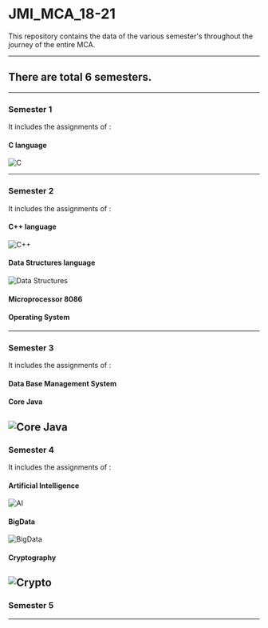 # JMI_MCA_18-21
This repository contains the data of the various semester's throughout the journey of the entire MCA.

----------------------------------------------------------------------------------------------------
## There are total 6 semesters.
----------------------------------------------------------------------------------------------------
### Semester 1 

It includes the assignments of :
#### C language 

![C][logo]

[logo]: https://user-images.githubusercontent.com/36437758/79072406-7b46db00-7cfe-11ea-8ea4-add56a4d7d13.png

-----------------------------------------------------------------------------------------------------
### Semester 2 
It includes the assignments of :
#### C++ language 
![C++](https://github.com/Vranjan7077/logos/blob/master/Cpp.png?raw=true)
#### Data Structures language
![Data Structures](https://github.com/Vranjan7077/logos/blob/master/ds.png?raw=true)
#### Microprocessor 8086
#### Operating System 
-----------------------------------------------------------------------------------------------------
### Semester 3
It includes the assignments of :
#### Data Base Management System
#### Core Java
![Core Java](https://github.com/Vranjan7077/logos/blob/master/cjava.jpg?raw=true)
-----------------------------------------------------------------------------------------------------
### Semester 4
It includes the assignments of :
#### Artificial Intelligence
![AI](https://github.com/Vranjan7077/logos/blob/master/ai.jpg?raw=true)
#### BigData
![BigData](https://github.com/Vranjan7077/logos/blob/master/bigdata.jpg?raw=true)
#### Cryptography
![Crypto](https://github.com/Vranjan7077/logos/blob/master/crypto.jpg?raw=true)
----------------------------------------------------------------------------------------------------
### Semester 5
----------------------------------------------------------------------------------------------------------------------
